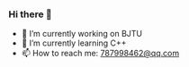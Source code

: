 ### Hi there 👋

- 🔭 I’m currently working on BJTU 
- 🌱 I’m currently learning C++
- 📫 How to reach me: 787998462@qq.com

